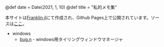 @def date = Date(2021, 1, 10)
@def title = "私的メモ集"



本サイトは[Franklin.jl](https://github.com/tlienart/Franklin.jl)にて作成され、Github Pages上で公開されています。ソースは[ここ](https://github.com/okshouiti/memo)。

- windows
  - [bug.n](/windows/bug.n/) - windows用タイリングウィンドウマネージャ

